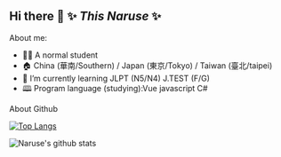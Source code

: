 ## Hi there 👋 ✨ _This Naruse_ ✨

About me:
+ 👦🏼 A normal student
+ 🏠 China (華南/Southern) / Japan (東京/Tokyo) / Taiwan (臺北/taipei) 
+ 📖 I’m currently learning JLPT (N5/N4) J.TEST (F/G)
+ 🕮 Program language (studying):Vue javascript C#

About Github

[![Top Langs](https://github-readme-stats.vercel.app/api/top-langs/?username=Naruse-developer&layout=compact&bg_color=252a34&text_color=eaeaea&title_color=ff2e63)](https://github.com/anuraghazra/github-readme-stats)

![Naruse's github stats](https://github-readme-stats.vercel.app/api?username=Naruse-developer&show_icons=true&bg_color=252a34&text_color=eaeaea&title_color=ff2e63&icon_color=08d9d6&count_private=true)

<!--
**Naruse-developer/Naruse-developer** is a ✨ _special_ ✨ repository because its `README.md` (this file) appears on your GitHub profile.

Here are some ideas to get you started:

- 🔭 I’m currently working on ...
- 🌱 I’m currently learning ...
- 👯 I’m looking to collaborate on ...
- 🤔 I’m looking for help with ...
- 💬 Ask me about ...
- 📫 How to reach me: ...
- 😄 Pronouns: ...
- ⚡ Fun fact: ...
-->
